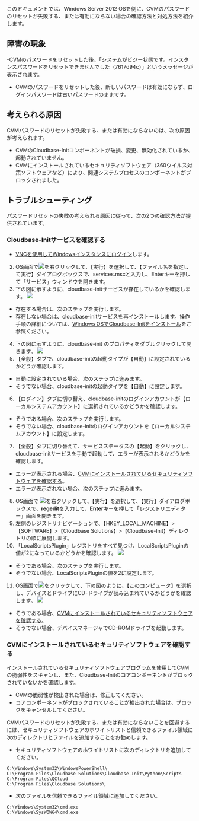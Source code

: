 このドキュメントでは、Windows Server 2012 OSを例に、CVMのパスワードのリセットが失敗する、または有効にならない場合の確認方法と対処方法を紹介します。

## 障害の現象

-CVMのパスワードをリセットした後、「システムがビジー状態です。インスタンスパスワードをリセットできませんでした（7617d94c）」というメッセージが表示されます。
- CVMのパスワードをリセットした後、新しいパスワードは有効にならず、ログインパスワードは古いパスワードのままです。


## 考えられる原因
CVMパスワードのリセットが失敗する、または有効にならないのは、次の原因が考えられます。
- CVMのCloudbase-Initコンポーネントが破損、変更、無効化されているか、起動されていません。
- CVMにインストールされているセキュリティソフトウェア（360ウイルス対策ソフトウェアなど）により、関連システムプロセスのコンポーネントがブロックされました。


## トラブルシューティング

パスワードリセットの失敗の考えられる原因に従って、次の2つの確認方法が提供されています。

### Cloudbase-Initサービスを確認する

- [VNCを使用してWindowsインスタンスにログイン](https://intl.cloud.tencent.com/document/product/213/32496)します。
2. OS画面で<img src="https://main.qcloudimg.com/raw/87d894e564b7e837d9f478298cf2e292.png" style="margin: 0;"></img>を右クリックして、【実行】を選択して、【ファイル名を指定して実行】ダイアログボックスで、services.mscと入力し、Enterキーを押して「サービス」ウィンドウを開きます。
3. 下の図に示すように、cloudbase-initサービスが存在しているかを確認します。
![](https://main.qcloudimg.com/raw/2615f5c0e68a31174c16c9a80884455c.png)
 - 存在する場合は、次のステップを実行します。
 - 存在しない場合は、cloudbase-initサービスを再インストールします。操作手順の詳細については、[Windows OSでCloudbase-Initをインストール](https://intl.cloud.tencent.com/document/product/213/32364)をご参照ください。
4. 下の図に示すように、cloudbase-init のプロパティをダブルクリックして開きます。
![](https://main.qcloudimg.com/raw/10702cb2e359d6de36aec4960771c841.png)
5. 【全般】タブで、cloudbase-initの起動タイプが【自動】に設定されているかどうか確認します。
 - 自動に設定されている場合、次のステップに進みます。
 - そうでない場合、cloudbase-initの起動タイプを【自動】に設定します。
6. 【ログイン】タブに切り替え、cloudbase-initのログインアカウントが【ローカルシステムアカウント】に選択されているかどうかを確認します。
 - そうである場合、次のステップを実行します。
 - そうでない場合、cloudbase-initのログインアカウントを【ローカルシステムアカウント】に設定します。
7. 【全般】タブに切り替えて、サービスステータスの【起動】をクリックし、cloudbase-initサービスを手動で起動して、エラーが表示されるかどうかを確認します。
 - エラーが表示される場合、[CVMにインストールされているセキュリティソフトウェアを確認する](#CheckSecuritySoftware)。
 - エラーが表示されない場合、次のステップに進みます。
8. OS画面で <img src="https://main.qcloudimg.com/raw/87d894e564b7e837d9f478298cf2e292.png" style="margin: 0;"></img>を右クリックして、【実行】を選択して、【実行】ダイアログボックスで、**regedit**を入力して、**Enter**キーを押して「レジストリエディター」画面を開きます。
9. 左側のレジストリナビゲーションで、【HKEY_LOCAL_MACHINE】>【SOFTWARE】>【Cloudbase Solutions】>【Cloudbase-Init】ディレクトリの順に展開します。
10. 「LocalScriptsPlugin」レジストリをすべて見つけ、LocalScriptsPluginの値が2になっているかどうかを確認します。
![](https://main.qcloudimg.com/raw/75580b56e3a28fb9e0559372eb33ff11.png)
 - そうである場合、次のステップを実行します。
 - そうでない場合、LocalScriptsPluginの値を2に設定します。
11. OS画面で<img src="https://main.qcloudimg.com/raw/87d894e564b7e837d9f478298cf2e292.png" style="margin: 0;"></img>をクリックして、下の図のように、【このコンピュータ】を選択し、デバイスとドライブにCD-ドライブが読み込まれているかどうかを確認します。
![](https://main.qcloudimg.com/raw/8755719fb39bb5f841f4c32897545233.png)
 - そうである場合、[CVMにインストールされているセキュリティソフトウェアを確認する](#CheckSecuritySoftware)。
 - そうでない場合、デバイスマネージャでCD-ROMドライブを起動します。

<span id="CheckSecuritySoftware"></span>
### CVMにインストールされているセキュリティソフトウェアを確認する

インストールされているセキュリティソフトウェアプログラムを使用してCVMの脆弱性をスキャンし、また、Cloudbase-Initのコアコンポーネントがブロックされていないかを確認します。
- CVMの脆弱性が検出された場合は、修正してください。
- コアコンポーネントがブロックされていることが検出された場合は、ブロックをキャンセルしてください。

CVMパスワードのリセットが失敗する、または有効にならないことを回避するには、セキュリティソフトウェアのホワイトリストと信頼できるファイル領域に次のディレクトリとファイルを追加することをお勧めします。
- セキュリティソフトウェアのホワイトリストに次のディレクトリを追加してください。
```
C:\Windows\System32\WindowsPowerShell\
C:\Program Files\Cloudbase Solutions\Cloudbase-Init\Python\Scripts
C:\Program Files\QCloud
C:\Program Files\Cloudbase Solutions\
```
- 次のファイルを信頼できるファイル領域に追加してください。　　
```
C:\Windows\System32\cmd.exe
C:\Windows\SysWOW64\cmd.exe
```

